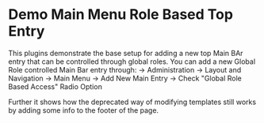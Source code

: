 # Demo Main Menu Role Based Top Entry

This plugins demonstrate the base setup for adding a new top Main BAr entry that can be controlled through global roles. 
You can add a new Global Role controlled Main Bar entry through:
-> Administration -> Layout and Navigation -> Main Menu -> Add New Main Entry -> Check "Global Role Based Access" Radio Option

Further it shows how the deprecated way of modifying templates still works by adding some info to the footer of the page.